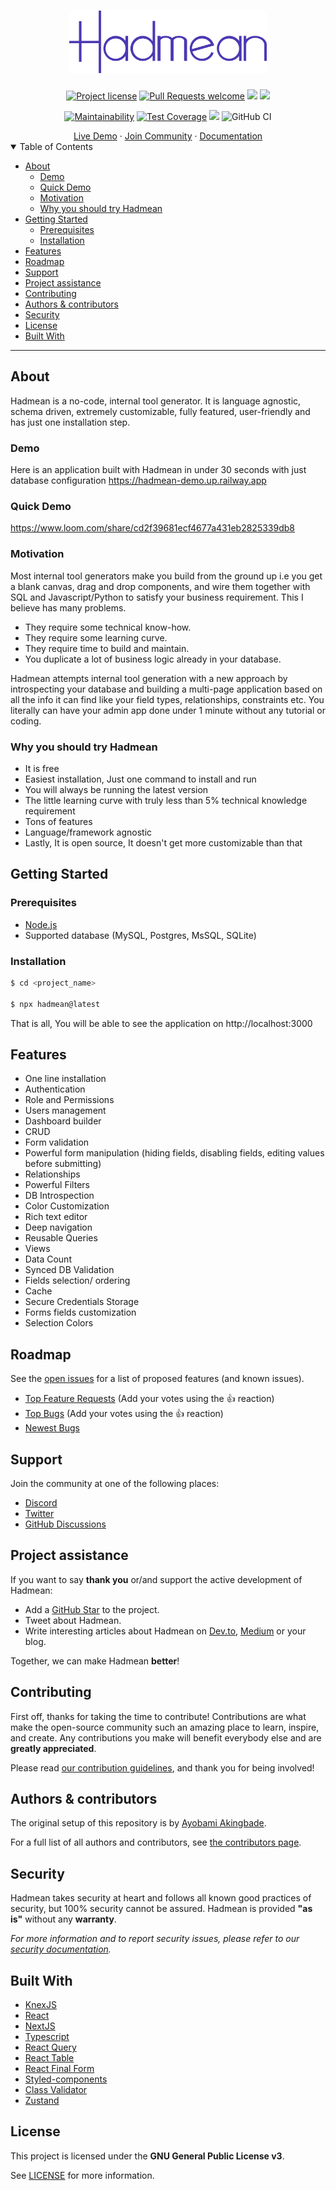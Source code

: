 <h1 align="center">
  <a href="https://github.com/hadmean/hadmean">
    <img src="public/assets/images/full-logo-white.png" alt="Logo" height="100">
  </a>
</h1>

<div align="center">

[![Project license](https://img.shields.io/github/license/hadmean/hadmean.svg)](LICENSE)
[![Pull Requests welcome](https://img.shields.io/badge/PRs-welcome-23bc42.svg)](https://github.com/hadmean/hadmean/issues?q=is%3Aissue+is%3Aopen+label%3A%22help+wanted%22)
<img src="https://img.shields.io/npm/v/hadmean" />
<img src="https://img.shields.io/github/languages/top/hadmean/hadmean" />


[![Maintainability](https://api.codeclimate.com/v1/badges/23516bfbcca7557d80a5/maintainability)](https://codeclimate.com/github/hadmean/hadmean/maintainability)
[![Test Coverage](https://api.codeclimate.com/v1/badges/23516bfbcca7557d80a5/test_coverage)](https://codeclimate.com/github/hadmean/hadmean/test_coverage)
<img src="https://img.shields.io/codeclimate/tech-debt/hadmean/hadmean" />
![GitHub CI](https://github.com/hadmean/hadmean/actions/workflows/verify.yml/badge.svg)


</div>

<div align="center">
  <a href="https://hadmean-demo.up.railway.app" target="_blank">Live Demo</a>
  ·
  <a href="https://discord.gg/aV6DxwXhzN" target="_blank">Join Community</a>
    ·
  <a href="https://hadmean.github.io/hadmean/" target="_blank">Documentation</a>
</div>


<details open="open">
<summary>Table of Contents</summary>

- [About](#about)
  - [Demo](#demo)
  - [Quick Demo](#quick-demo)
  - [Motivation](#motivation)
  - [Why you should try Hadmean](#why-you-should-try-hadmean)
- [Getting Started](#getting-started)
  - [Prerequisites](#prerequisites)
  - [Installation](#installation)
- [Features](#features)
- [Roadmap](#roadmap)
- [Support](#support)
- [Project assistance](#project-assistance)
- [Contributing](#contributing)
- [Authors & contributors](#authors--contributors)
- [Security](#security)
- [License](#license)
- [Built With](#acknowledgements)

</details>

---

## About
Hadmean is a no-code, internal tool generator. It is language agnostic, schema driven, extremely customizable, fully featured, user-friendly and has just one installation step.

### Demo
Here is an application built with Hadmean in under 30 seconds with just database configuration https://hadmean-demo.up.railway.app

### Quick Demo
https://www.loom.com/share/cd2f39681ecf4677a431eb2825339db8


### Motivation
Most internal tool generators make you build from the ground up i.e you get a blank canvas, drag and drop components, and wire them together with SQL and Javascript/Python to satisfy your business requirement. This I believe has many problems.

- They require some technical know-how. 
- They require some learning curve. 
- They require time to build and maintain. 
- You duplicate a lot of business logic already in your database.

Hadmean attempts internal tool generation with a new approach by introspecting your database and building a multi-page application based on all the info it can find like your field types, relationships, constraints etc. You literally can have your admin app done under 1 minute without any tutorial or coding.

### Why you should try Hadmean
- It is free
- Easiest installation, Just one command to install and run
- You will always be running the latest version
- The little learning curve with truly less than 5% technical knowledge requirement
- Tons of features
- Language/framework agnostic
- Lastly, It is open source, It doesn't get more customizable than that

## Getting Started

### Prerequisites
 - [Node.js](https://nodejs.org/en/download/)
 - Supported database (MySQL, Postgres, MsSQL, SQLite)

### Installation

```bash
$ cd <project_name>

$ npx hadmean@latest
```

That is all, You will be able to see the application on http://localhost:3000


## Features
 - One line installation 
 - Authentication
 - Role and Permissions
 - Users management
 - Dashboard builder 
 - CRUD
 - Form validation
 - Powerful form manipulation (hiding fields, disabling fields, editing values before submitting)
 - Relationships
 - Powerful Filters
 - DB Introspection
 - Color Customization
 - Rich text editor
 - Deep navigation
 - Reusable Queries
 - Views
 - Data Count
 - Synced DB Validation
 - Fields selection/ ordering
 - Cache
 - Secure Credentials Storage
 - Forms fields customization
 - Selection Colors


## Roadmap

See the [open issues](https://github.com/hadmean/hadmean/issues) for a list of proposed features (and known issues).

- [Top Feature Requests](https://github.com/hadmean/hadmean/issues?q=label%3Aenhancement+is%3Aopen+sort%3Areactions-%2B1-desc) (Add your votes using the 👍 reaction)
- [Top Bugs](https://github.com/hadmean/hadmean/issues?q=is%3Aissue+is%3Aopen+label%3Abug+sort%3Areactions-%2B1-desc) (Add your votes using the 👍 reaction)
- [Newest Bugs](https://github.com/hadmean/hadmean/issues?q=is%3Aopen+is%3Aissue+label%3Abug)

## Support

Join the community at one of the following places:
- [Discord](https://discord.gg/aV6DxwXhzN)
- [Twitter](https://twitter.com/hadmeanHQ)
- [GitHub Discussions](https://github.com/hadmean/hadmean/discussions)


## Project assistance

If you want to say **thank you** or/and support the active development of Hadmean:

- Add a [GitHub Star](https://github.com/hadmean/hadmean) to the project.
- Tweet about Hadmean.
- Write interesting articles about Hadmean on [Dev.to](https://dev.to/), [Medium](https://medium.com/) or your blog.

Together, we can make Hadmean **better**!

## Contributing

First off, thanks for taking the time to contribute! Contributions are what make the open-source community such an amazing place to learn, inspire, and create. Any contributions you make will benefit everybody else and are **greatly appreciated**.


Please read [our contribution guidelines](docs/CONTRIBUTING.md), and thank you for being involved!

## Authors & contributors

The original setup of this repository is by [Ayobami Akingbade](https://github.com/thrownullexception).

For a full list of all authors and contributors, see [the contributors page](https://github.com/hadmean/hadmean/contributors).

## Security

Hadmean takes security at heart and follows all known good practices of security, but 100% security cannot be assured.
Hadmean is provided **"as is"** without any **warranty**.

_For more information and to report security issues, please refer to our [security documentation](docs/SECURITY.md)._

## Built With
- [KnexJS](https://github.com/knex/knex)
- [React](https://github.com/facebook/react)
- [NextJS](https://github.com/vercel/next.js)
- [Typescript](https://github.com/microsoft/TypeScript)
- [React Query](https://github.com/TanStack/query)
- [React Table](https://github.com/TanStack/table)
- [React Final Form](https://github.com/final-form/react-final-form)
- [Styled-components](https://github.com/styled-components/styled-components)
- [Class Validator](https://github.com/typestack/class-validator)
- [Zustand](https://github.com/pmndrs/zustand) 

## License

This project is licensed under the **GNU General Public License v3**.

See [LICENSE](LICENSE) for more information.
